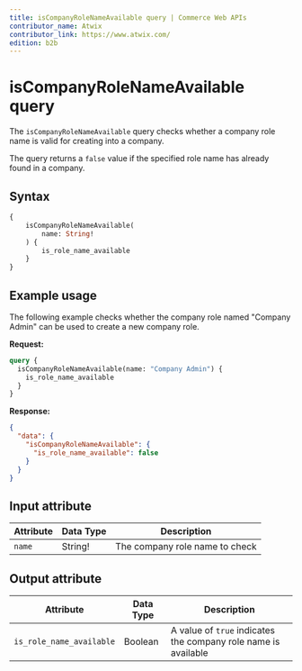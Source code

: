 ```yaml
---
title: isCompanyRoleNameAvailable query | Commerce Web APIs
contributor_name: Atwix
contributor_link: https://www.atwix.com/
edition: b2b
---
```


# isCompanyRoleNameAvailable query

The `isCompanyRoleNameAvailable` query checks whether a company role name is valid for creating into a company.

The query returns a `false` value if the specified role name has already found in a company.

## Syntax

```graphql
{
    isCompanyRoleNameAvailable(
        name: String!
    ) {
        is_role_name_available
    }
}
```

## Example usage

The following example checks whether the company role named "Company Admin" can be used to create a new company role.

**Request:**

```graphql
query {
  isCompanyRoleNameAvailable(name: "Company Admin") {
    is_role_name_available
  }
}
```

**Response:**

```json
{
  "data": {
    "isCompanyRoleNameAvailable": {
      "is_role_name_available": false
    }
  }
}
```

## Input attribute

Attribute |  Data Type | Description
--- | --- | ---
`name` | String! | The company role name to check

## Output attribute

Attribute |  Data Type | Description
--- | --- | ---
`is_role_name_available` | Boolean | A value of `true` indicates the company role name is available
